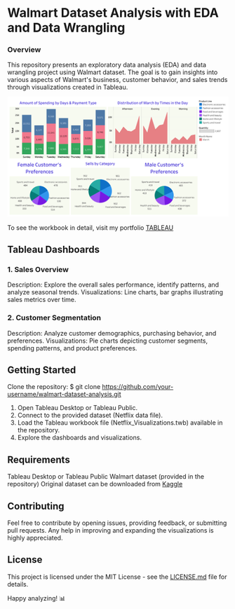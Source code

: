 # Walmart Dataset Analysis with EDA and Data Wrangling
### Overview
This repository presents an exploratory data analysis (EDA) and data wrangling project using Walmart dataset. The goal is to gain insights into various aspects of Walmart's business, customer behavior, and sales trends through visualizations created in Tableau.

![tableau_workbook](walmart.png)

To see the workbook in detail, visit my portfolio [TABLEAU](https://public.tableau.com/views/WalmartDataAnalysis_17069702912880/walmart?:language=en-US&publish=yes&:display_count=n&:origin=viz_share_link)

## Tableau Dashboards
### 1. Sales Overview
Description: Explore the overall sales performance, identify patterns, and analyze seasonal trends.
Visualizations: Line charts, bar graphs illustrating sales metrics over time.
### 2. Customer Segmentation
Description: Analyze customer demographics, purchasing behavior, and preferences.
Visualizations: Pie charts depicting customer segments, spending patterns, and product preferences.

## Getting Started
Clone the repository:
$ git clone https://github.com/your-username/walmart-dataset-analysis.git
1. Open Tableau Desktop or Tableau Public.
2. Connect to the provided dataset (Netflix data file).
3. Load the Tableau workbook file (Netflix_Visualizations.twb) available in the repository.
4. Explore the dashboards and visualizations.

## Requirements
Tableau Desktop or Tableau Public
Walmart dataset (provided in the repository)
Original dataset can be downloaded from [Kaggle]()

## Contributing
Feel free to contribute by opening issues, providing feedback, or submitting pull requests. Any help in improving and expanding the visualizations is highly appreciated.

## License
This project is licensed under the MIT License - see the [LICENSE.md](https://github.com/denizgulal/walmart-dataset-analysis/blob/main/LICENSE) file for details.

Happy analyzing! 📊




